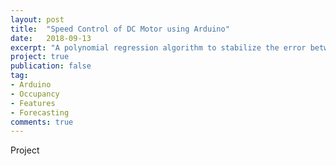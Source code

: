 ```yaml
---
layout: post
title:  "Speed Control of DC Motor using Arduino"
date:   2018-09-13
excerpt: "A polynomial regression algorithm to stabilize the error between the user and sense speed under no load and loaded conditions for a 12 V DC motor."
project: true
publication: false
tag:
- Arduino 
- Occupancy
- Features
- Forecasting
comments: true
---
```

Project
